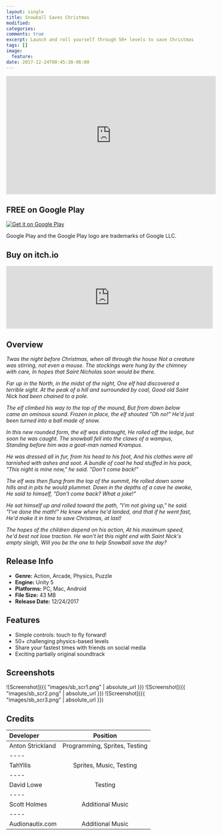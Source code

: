 ```yaml
---
layout: single
title: Snowball Saves Christmas
modified:
categories:
comments: true
excerpt: Launch and roll yourself through 50+ levels to save Christmas!
tags: []
image:
  feature:
date: 2017-12-24T00:45:30-06:00
---
```


<iframe width="560" height="315" src="https://www.youtube.com/embed/t8esSj_-_6Q" frameborder="0" gesture="media" allow="encrypted-media" allowfullscreen></iframe>

## FREE on Google Play
<a href='https://play.google.com/store/apps/details?id=com.GoldbarGames.SnowballSavesChristmas&pcampaignid=MKT-Other-global-all-co-prtnr-py-PartBadge-Mar2515-1'><img alt='Get it on Google Play' src='https://play.google.com/intl/en_us/badges/images/generic/en_badge_web_generic.png'/></a>

Google Play and the Google Play logo are trademarks of Google LLC.

## Buy on itch.io
<iframe frameborder="0" src="https://itch.io/embed/207341?dark=true" width="552" height="167"></iframe>

## Overview

<i>Twas the night before Christmas, when all through the house
Not a creature was stirring, not even a mouse.
The stockings were hung by the chimney with care,
In hopes that Saint Nicholas soon would be there.</i>

<i>Far up in the North, in the midst of the night,
One elf had discovered a terrible sight.
At the peak of a hill and surrounded by coal,
Good old Saint Nick had been chained to a pole.</i>

<i>The elf climbed his way to the top of the mound,
But from down below came an ominous sound.
Frozen in place, the elf shouted "Oh no!"
He'd just been turned into a ball made of snow.</i>

<i>In this new rounded form, the elf was distraught,
He rolled off the ledge, but soon he was caught.
The snowball fell into the claws of a wampus,
Standing before him was a goat-man named Krampus.</i>

<i>He was dressed all in fur, from his head to his foot,
And his clothes were all tarnished with ashes and soot.
A bundle of coal he had stuffed in his pack,
"This night is mine now," he said. "Don't come back!"</i>

<i>The elf was then flung from the top of the summit,
He rolled down some hills and in pits he would plummet.
Down in the depths of a cave he awoke,
He said to himself, "Don't come back? What a joke!"</i>

<i>He sat himself up and rolled toward the path,
"I'm not giving up," he said. "I've done the math!"
He knew where he'd landed, and that if he went fast,
He'd make it in time to save Christmas, at last!</i>

<i>The hopes of the children depend on his action,
At his maximum speed, he'd best not lose traction.
He won't let this night end with Saint Nick's empty sleigh,
Will you be the one to help Snowball save the day?</i>

## Release Info
<ul>
  <li><b>Genre:</b> Action, Arcade, Physics, Puzzle</li>
  <li><b>Engine:</b> Unity 5</li>
  <li><b>Platforms:</b> PC, Mac, Android</li>
  <li><b>File Size:</b> 43 MB</li>
  <li><b>Release Date:</b> 12/24/2017</li>
</ul>

## Features
<ul>
  <li>Simple controls: touch to fly forward!</li>
  <li>50+ challenging physics-based levels</li>
  <li>Share your fastest times with friends on social media</li>
  <li>Exciting partially original soundtrack</li>
</ul>

## Screenshots

![Screenshot]({{ "images/sb_scr1.png" | absolute_url }})
![Screenshot]({{ "images/sb_scr2.png" | absolute_url }})
![Screenshot]({{ "images/sb_scr3.png" | absolute_url }})


## Credits

| Developer | Position |
|:--------|:-------:|
| Anton Strickland | Programming, Sprites, Testing   |
|----
| TahYllis | Sprites, Music, Testing  |
|----
| David Lowe | Testing |
|----
| Scott Holmes | Additional Music  |
|----
| Audionautix.com | Additional Music  |

